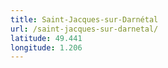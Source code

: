 ```yaml
---
title: Saint-Jacques-sur-Darnétal
url: /saint-jacques-sur-darnetal/
latitude: 49.441
longitude: 1.206
---
```

